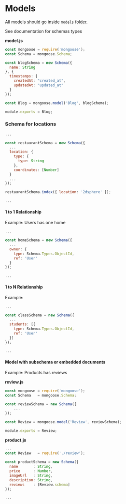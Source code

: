 # Models

All models should go inside `models` folder.

See documentation for schemas types

**model.js**

```javascript
const mongoose = require('mongoose');
const Schema = mongoose.Schema;

const blogSchema = new Schema({
  name: String
}, {
  timestamps: {
    createdAt: "created_at",
    updatedAt: "updated_at"
  }
});

const Blog = mongoose.model('Blog', blogSchema);

module.exports = Blog;
```

### Schema for locations

```javascript
...

const restaurantSchema = new Schema({
  ...
  location: {
    type: {
      type: String
    },
    coordinates: [Number]
  }
  ...
});

restaurantSchema.index({ location: '2dsphere' });

...
```

#### 1 to 1 Relationship

Example: Users has one home

```javascript
...

const homeSchema = new Schema({
  ...
  owner: {
    type: Schema.Types.ObjectId,
    ref: 'User'
  }
});

...
```

#### 1 to N Relationship

Example:

```javascript
...

const classSchema = new Schema({
  ...
  students: [{
    type: Schema.Types.ObjectId,
    ref: 'User'
  }]
});

...
```

#### Model with subschema or embedded documents

Example: Products has reviews

**review.js**

```js
const mongoose = require('mongoose');
const Schema   = mongoose.Schema;

const reviewSchema = new Schema({
    ...
});

const Review = mongoose.model('Review', reviewSchema);

module.exports = Review;
```

**product.js**

```js
...
const Review   = require('./review');

const productSchema = new Schema({
  name       : String,
  price      : Number,
  imageUrl   : String,
  description: String,
  reviews    : [Review.schema]
});

...
```



